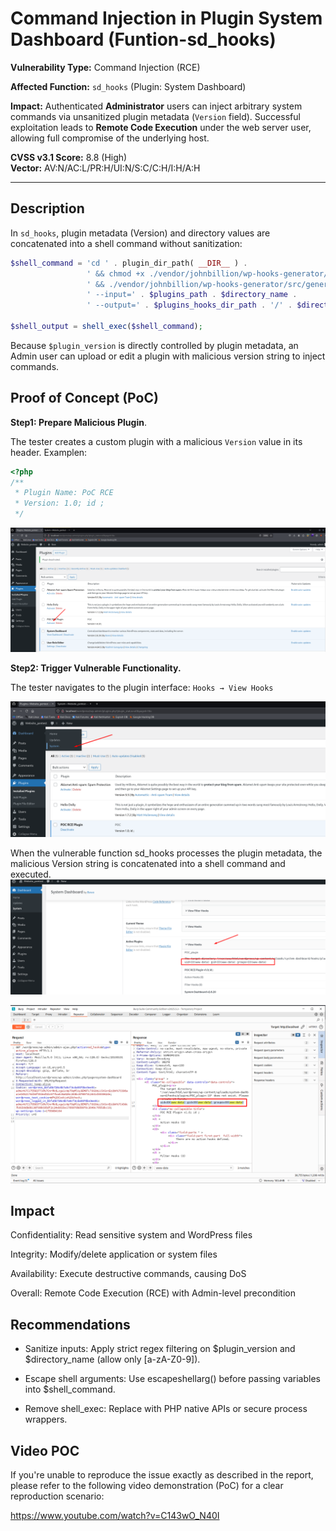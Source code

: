 #  Command Injection in Plugin System Dashboard (Funtion-sd_hooks)

**Vulnerability Type:** Command Injection (RCE)

**Affected Function:** `sd_hooks` (Plugin: System Dashboard)

**Impact:** Authenticated **Administrator** users can inject arbitrary system commands via unsanitized plugin metadata (`Version` field). Successful exploitation leads to **Remote Code Execution** under the web server user, allowing full compromise of the underlying host.

**CVSS v3.1 Score:** 8.8 (High)  
**Vector:** AV:N/AC:L/PR:H/UI:N/S:C/C:H/I:H/A:H 

-------------------------
## Description

In `sd_hooks`, plugin metadata (Version) and directory values are concatenated into a shell command without sanitization:

``` php
$shell_command = 'cd ' . plugin_dir_path( __DIR__ ) .
                 ' && chmod +x ./vendor/johnbillion/wp-hooks-generator/src/generate.php' .
                 ' && ./vendor/johnbillion/wp-hooks-generator/src/generate.php' .
                 ' --input=' . $plugins_path . $directory_name .
                 ' --output=' . $plugins_hooks_dir_path . '/' . $directory_name . '-' . $plugin_version . ' 2>&1';

$shell_output = shell_exec($shell_command);
```

Because `$plugin_version` is directly controlled by plugin metadata, an Admin user can upload or edit a plugin with malicious version string to inject commands.

## Proof of Concept (PoC)

**Step1: Prepare Malicious Plugin**.
 
The tester creates a custom plugin with a malicious `Version` value in its header. Examplen:

``` php
<?php
/**
 * Plugin Name: PoC RCE
 * Version: 1.0; id ;
 */
```
![alt](./img/1.png)

**Step2: Trigger Vulnerable Functionality.**    

The tester navigates to the plugin interface: `Hooks → View Hooks`

![alt](./img/2.png)

When the vulnerable function sd_hooks processes the plugin metadata, the malicious Version string is concatenated into a shell command and executed.
![alt](./img/3.png)

![alt](./img/4.png)
## Impact

Confidentiality: Read sensitive system and WordPress files

Integrity: Modify/delete application or system files

Availability: Execute destructive commands, causing DoS

Overall: Remote Code Execution (RCE) with Admin-level precondition

## Recommendations

- Sanitize inputs: Apply strict regex filtering on $plugin_version and $directory_name (allow only [a-zA-Z0-9]).

- Escape shell arguments: Use escapeshellarg() before passing variables into $shell_command.

- Remove shell_exec: Replace with PHP native APIs or secure process wrappers.


## Video POC
If you're unable to reproduce the issue exactly as described in the report, please refer to the following video demonstration (PoC) for a clear reproduction scenario:

https://www.youtube.com/watch?v=C143wO_N40I
